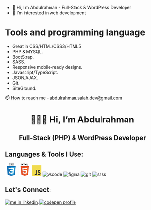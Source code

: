 - 👋 Hi, I’m Abdulrahman - Full-Stack & WordPress Developer
- 💞️ I’m interested in web development


 # Tools and programming language 

- Great in CSS/HTML/CSS3/HTML5
- PHP & MYSQL.
- BootStrap.
- SASS.
- Responsive mobile-ready designs.
- Javascript/TypeScript.
- JSON/AJAX.
- Git.
- SiteGround.

📫 How to reach me - abdulrahman.salah.dev@gmail.com

<h1 align="center">👩🏻‍💻 Hi, I’m Abdulrahman</h1> 
<h2 align="center">Full-Stack (PHP) & WordPress Developer</h2>  
   
 
## Languages & Tools I Use:</h3>
<p>
<img src="https://raw.githubusercontent.com/devicons/devicon/master/icons/css3/css3-original-wordmark.svg" alt="css3" width="40" height="40"/>
<img src="https://raw.githubusercontent.com/devicons/devicon/master/icons/html5/html5-original-wordmark.svg" alt="html5" width="40" height="40"/>
<img src="https://raw.githubusercontent.com/devicons/devicon/master/icons/javascript/javascript-original.svg" alt="javascript" width="30" height="35"/>
<img src="https://cdn.jsdelivr.net/gh/devicons/devicon/icons/vscode/vscode-original.svg" alt="vscode" width="35" height="35"/>
<img src="https://cdn.jsdelivr.net/gh/devicons/devicon/icons/figma/figma-original.svg" alt="figma" width="30" height="35"/>
<img src="https://cdn.jsdelivr.net/gh/devicons/devicon/icons/git/git-original.svg" alt="git" width="35" height="35"/>
<img src="https://cdn.jsdelivr.net/gh/devicons/devicon/icons/sass/sass-original.svg" alt="sass" width="35" height="35"/>
</p>

## Let's Connect:</h3>

<p>
<a href="https://www.linkedin.com/in/abdulrahman-salah-hassanein/" target="_blank">
<img align="center" src="https://cdn.jsdelivr.net/gh/devicons/devicon/icons/linkedin/linkedin-original.svg" alt="me in linkedin" height="auto" width="30"/>

<a href="https://codepen.io/abdulrahman14salah" target="_blank">
<img align="center" src="https://img.icons8.com/external-tal-revivo-shadow-tal-revivo/24/000000/external-multi-platform-online-code-editor-and-open-source-learning-service-logo-shadow-tal-revivo.png" alt="codepen profile" height="auto" width="30"/>
</a>
</p>


